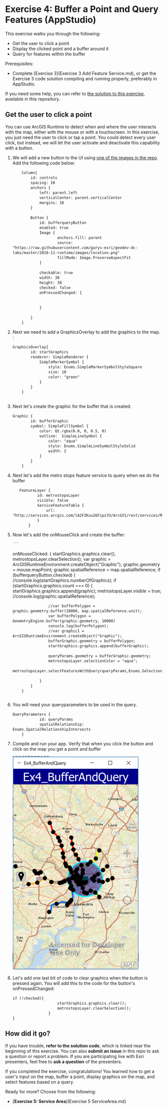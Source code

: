 # Exercise 4: Buffer a Point and Query Features (AppStudio)

This exercise walks you through the following:
- Get the user to click a point
- Display the clicked point and a buffer around it
- Query for features within the buffer

Prerequisites:
- Complete [Exercise 3](Exercise 3 Add Feature Service.md), or get the Exercise 3 code solution compiling and running properly, preferably in AppStudio.

If you need some help, you can refer to [the solution to this exercise](../../solutions/Appstudio/Ex4_BufferAndQuery), available in this repository.

## Get the user to click a point

You can use ArcGIS Runtime to detect when and where the user interacts with the map, either with the mouse or with a touchscreen. In this exercise, you just need the user to click or tap a point. You could detect every user click, but instead, we will let the user activate and deactivate this capability with a button.

1. We will add a new button to the UI using [one of the images in the repo](../../images/location.png).  Add the following code below:

    ```
        Column{
            id: controls
            spacing: 10
            anchors {
                left: parent.left
                verticalCenter: parent.verticalCenter
                margins: 10
            }

            Button {
                id: bufferqueryButton
                enabled: true
                Image {
                        anchors.fill: parent
                        source: "https://raw.githubusercontent.com/garys-esri/geodev-dc-labs/master/2016-11-runtime/images/location.png"
                        fillMode: Image.PreserveAspectFit
                }

                checkable: true
                width: 30
                height: 30
                checked: false
                onPressedChanged: {
                    

                }

            }
        }
    ```
    
1. Next we need to add a GraphicsOverlay to add the graphics to the map.  :

    ```
   GraphicsOverlay{
            id: startGraphics
            renderer: SimpleRenderer {
                SimpleMarkerSymbol {
                    style: Enums.SimpleMarkerSymbolStyleSquare
                    size: 10
                    color: "green"
                }
            }
        }
        

    ```
      

    
1. Next let's create the graphic for the buffer that is created:

    ```
    Graphic {
            id: bufferGraphic
            symbol: SimpleFillSymbol {
                color: Qt.rgba(0.0, 0, 0.5, 0)
                outline:  SimpleLineSymbol {
                    color: "aqua"
                    style: Enums.SimpleLineSymbolStyleSolid
                    width: 2
                }
            }
        }
    ```
    
1. Next let's add the metro stops feature service to query when we do the buffer

    ```
       FeatureLayer {
               id: metrostopsLayer
               visible: false
               ServiceFeatureTable {
                   url: "http://services.arcgis.com/lA2FZKuu26Fips7U/ArcGIS/rest/services/MetroStops/FeatureServer/0"
               }
           }
    ```
    
1. Now let's add the onMouseClick and create the buffer:

       ```
	onMouseClicked: {
            startGraphics.graphics.clear();
            metrostopsLayer.clearSelection();
            var graphic = ArcGISRuntimeEnvironment.createObject("Graphic");
            graphic.geometry = mouse.mapPoint;
            graphic.spatialReference = map.spatialReference;
               if (bufferqueryButton.checked) {
                   //console.log(startGraphics.numberOfGraphics);
                   if (startGraphics.graphics.count === 0) {
                       startGraphics.graphics.append(graphic);
                       metrostopsLayer.visible = true;
                       //console.log(graphic.spatialReference);

                       //var bufferPolygon = graphic.geometry.buffer(10000, map.spatialReference.unit);
                       var bufferPolygon = GeometryEngine.buffer(graphic.geometry, 10000)
                       console.log(bufferPolygon);
                       //var graphic1 = ArcGISRuntimeEnvironment.createObject("Graphic");
                       bufferGraphic.geometry = bufferPolygon;
                       startGraphics.graphics.append(bufferGraphic);

                       queryParams.geometry = bufferGraphic.geometry;
                       metrostopsLayer.selectionColor = "aqua";
                       metrostopsLayer.selectFeaturesWithQuery(queryParams,Enums.SelectionModeNew);

                   }
               }
           }
    ```
1.  You will need your queryparameters to be used in the query.
    ```
	QueryParameters {
                id: queryParams
                spatialRelationship: Enums.SpatialRelationshipIntersects
        }
    ```    
1. Compile and run your app. Verify that when you click the button and click on the map you get a point and buffer

    ![Create Buffer](06-buffer.png)



1.  Let's add one last bit of code to clear graphics when the button is pressed again.  You will add this to the code for the button's onPressedChanged:
	```
	if (!checked){
                        startGraphics.graphics.clear();
                        metrostopsLayer.clearSelection();
                    }
    }
    ```	
## How did it go?

If you have trouble, **refer to the solution code**, which is linked near the beginning of this exercise. You can also **submit an issue** in this repo to ask a question or report a problem. If you are participating live with Esri presenters, feel free to **ask a question** of the presenters.

If you completed the exercise, congratulations! You learned how to get a user's input on the map, buffer a point, display graphics on the map, and select features based on a query.

Ready for more? Choose from the following:

- [**Exercise 5: Service Area**](Exercise 5 ServiceArea.md)
